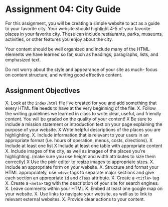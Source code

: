 # Assignment 04: City Guide

For this assignment, you will be creating a simple website to act as a guide to your favorite city. Your website should highlight 4-5 of your favorite places in your favorite city. These can include restaurants, parks, museums, activities, or other features you enjoy about the city.

Your content should be well organized and include many of the HTML elements we have learned so far, such as headings, paragraphs, lists, and emphasized text.

Do not worry about the style and appearance of your site as much- focus on content structure, and writing good effective content.

## Assignment Objectives

X. Look at the `index.html` file i've created for you and add something that every HTML file needs to have at the very beginning of the file.
X. Follow the writing guidelines we learned in class to write clear, useful, and friendly content. You will be graded on the quality of your content!
    X Be sure to include a mission statement or introduction text on your page explaining the purpose of your website.
    X Write helpful descriptions of the places you are highlighting.
X. Include information that is relevant to your users in an appropriate format (i.e. hours of operation, menus, costs, directions).
    X Include at least one list
    X Include at least one table with appropriate content
X. Include images of the city, as well as images of the places you're highlighting. (make sure you use height and width attributes to size them correctly)
    X Use the pixlr editor to resize images to appropriate sizes.
X. Include an appropriate form on your website.
X. Structure and format your HTML appropriately, use `<div>` tags to separate major sections and give each section an appropriate `id` and `class` attribute.
X. Create a `<title>` tag
X. Create a `<meta>` tag with the description of your site for search engines.
X. Leave comments within your HTML
X. Embed at least one google map on your website.
X. Use links to navigate your website, as well as to link to relevant external websites.
X. Provide clear actions to your content.
